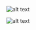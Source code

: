 ![alt text](https://github.com/amoldwin/tcav-medical-nlp/blob/main/plot_scripts/TCAV_reformatted_NICU.PNG?raw=true)

![alt text](https://github.com/amoldwin/tcav-medical-nlp/blob/main/plot_scripts/TCAV_reformatted_METABOLIC.PNG?raw=true)
